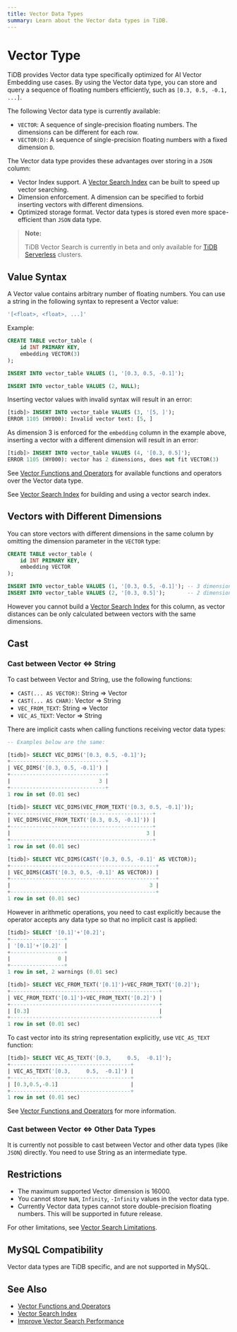```yaml
---
title: Vector Data Types
summary: Learn about the Vector data types in TiDB.
---
```


# Vector Type

TiDB provides Vector data type specifically optimized for AI Vector Embedding use cases. By using the Vector data type, you can store and query a sequence of floating numbers efficiently, such as `[0.3, 0.5, -0.1, ...]`.

The following Vector data type is currently available:

- `VECTOR`: A sequence of single-precision floating numbers. The dimensions can be different for each row.
- `VECTOR(D)`: A sequence of single-precision floating numbers with a fixed dimension `D`.

The Vector data type provides these advantages over storing in a `JSON` column:

- Vector Index support. A [Vector Search Index] can be built to speed up vector searching.
- Dimension enforcement. A dimension can be specified to forbid inserting vectors with different dimensions.
- Optimized storage format. Vector data types is stored even more space-efficient than `JSON` data type.

> **Note:**
>
> TiDB Vector Search is currently in beta and only available for [TiDB Serverless](/tidb-cloud/select-cluster-tier.md#tidb-serverless) clusters.

## Value Syntax

A Vector value contains arbitrary number of floating numbers. You can use a string in the following syntax to represent a Vector value:

```sql
'[<float>, <float>, ...]'
```

Example:

```sql
CREATE TABLE vector_table (
    id INT PRIMARY KEY,
    embedding VECTOR(3)
);

INSERT INTO vector_table VALUES (1, '[0.3, 0.5, -0.1]');

INSERT INTO vector_table VALUES (2, NULL);
```

Inserting vector values with invalid syntax will result in an error:

```sql
[tidb]> INSERT INTO vector_table VALUES (3, '[5, ]');
ERROR 1105 (HY000): Invalid vector text: [5, ]
```

As dimension 3 is enforced for the `embedding` column in the example above, inserting a vector with a different dimension will result in an error:

```sql
[tidb]> INSERT INTO vector_table VALUES (4, '[0.3, 0.5]');
ERROR 1105 (HY000): vector has 2 dimensions, does not fit VECTOR(3)
```

See [Vector Functions and Operators] for available functions and operators over the Vector data type.

See [Vector Search Index] for building and using a vector search index.

## Vectors with Different Dimensions

You can store vectors with different dimensions in the same column by omitting the dimension parameter in the `VECTOR` type:

```sql
CREATE TABLE vector_table (
    id INT PRIMARY KEY,
    embedding VECTOR
);

INSERT INTO vector_table VALUES (1, '[0.3, 0.5, -0.1]'); -- 3 dimensions vector, OK
INSERT INTO vector_table VALUES (2, '[0.3, 0.5]');       -- 2 dimensions vector, OK
```

However you cannot build a [Vector Search Index] for this column, as vector distances can be only calculated between vectors with the same dimensions.

## Cast

### Cast between Vector ⇔ String

To cast between Vector and String, use the following functions:

- `CAST(... AS VECTOR)`: String ⇒ Vector
- `CAST(... AS CHAR)`: Vector ⇒ String
- `VEC_FROM_TEXT`: String ⇒ Vector
- `VEC_AS_TEXT`: Vector ⇒ String

There are implicit casts when calling functions receiving vector data types:

```sql
-- Examples below are the same:

[tidb]> SELECT VEC_DIMS('[0.3, 0.5, -0.1]');
+------------------------------+
| VEC_DIMS('[0.3, 0.5, -0.1]') |
+------------------------------+
|                            3 |
+------------------------------+
1 row in set (0.01 sec)

[tidb]> SELECT VEC_DIMS(VEC_FROM_TEXT('[0.3, 0.5, -0.1]'));
+---------------------------------------------+
| VEC_DIMS(VEC_FROM_TEXT('[0.3, 0.5, -0.1]')) |
+---------------------------------------------+
|                                           3 |
+---------------------------------------------+
1 row in set (0.01 sec)

[tidb]> SELECT VEC_DIMS(CAST('[0.3, 0.5, -0.1]' AS VECTOR));
+----------------------------------------------+
| VEC_DIMS(CAST('[0.3, 0.5, -0.1]' AS VECTOR)) |
+----------------------------------------------+
|                                            3 |
+----------------------------------------------+
1 row in set (0.01 sec)
```

However in arithmetic operations, you need to cast explicitly because the operator accepts any data type so that no implicit cast is applied:

```sql
[tidb]> SELECT '[0.1]'+'[0.2]';
+-----------------+
| '[0.1]'+'[0.2]' |
+-----------------+
|               0 |
+-----------------+
1 row in set, 2 warnings (0.01 sec)

[tidb]> SELECT VEC_FROM_TEXT('[0.1]')+VEC_FROM_TEXT('[0.2]');
+-----------------------------------------------+
| VEC_FROM_TEXT('[0.1]')+VEC_FROM_TEXT('[0.2]') |
+-----------------------------------------------+
| [0.3]                                         |
+-----------------------------------------------+
1 row in set (0.01 sec)

```

To cast vector into its string representation explicitly, use `VEC_AS_TEXT` function:

```sql
[tidb]> SELECT VEC_AS_TEXT('[0.3,     0.5,  -0.1]');
+--------------------------------------+
| VEC_AS_TEXT('[0.3,     0.5,  -0.1]') |
+--------------------------------------+
| [0.3,0.5,-0.1]                       |
+--------------------------------------+
1 row in set (0.01 sec)
```

See [Vector Functions and Operators] for more information.

### Cast between Vector ⇔ Other Data Types

It is currently not possible to cast between Vector and other data types (like `JSON`) directly. You need to use String as an intermediate type.

## Restrictions

- The maximum supported Vector dimension is 16000.
- You cannot store `NaN`, `Infinity`, `-Infinity` values in the vector data type.
- Currently Vector data types cannot store double-precision floating numbers. This will be supported in future release.

For other limitations, see [Vector Search Limitations].

## MySQL Compatibility

Vector data types are TiDB specific, and are not supported in MySQL.

## See Also

- [Vector Functions and Operators]
- [Vector Search Index]
- [Improve Vector Search Performance]

[Vector Functions and Operators]: /tidb-cloud/vector-search-functions-and-operators.md
[Vector Search Index]: /tidb-cloud/vector-search-index.md
[Improve Vector Search Performance]: /tidb-cloud/vector-search-improve-performance.md
[Vector Search Limitations]: /tidb-cloud/vector-search-limitations.md
